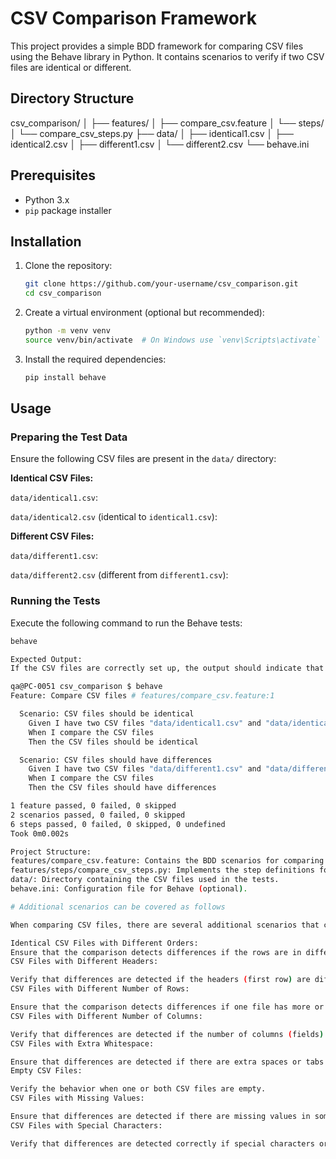 # CSV Comparison Framework

This project provides a simple BDD framework for comparing CSV files using the Behave library in Python.
It contains scenarios to verify if two CSV files are identical or different.

## Directory Structure

csv_comparison/
│
├── features/
│ ├── compare_csv.feature
│ └── steps/
│ └── compare_csv_steps.py
├── data/
│ ├── identical1.csv
│ ├── identical2.csv
│ ├── different1.csv
│ └── different2.csv
└── behave.ini

## Prerequisites

- Python 3.x
- `pip` package installer

## Installation

1. Clone the repository:
    ```sh
    git clone https://github.com/your-username/csv_comparison.git
    cd csv_comparison
    ```

2. Create a virtual environment (optional but recommended):
    ```sh
    python -m venv venv
    source venv/bin/activate  # On Windows use `venv\Scripts\activate`
    ```

3. Install the required dependencies:
    ```sh
    pip install behave
    ```

## Usage

### Preparing the Test Data

Ensure the following CSV files are present in the `data/` directory:

**Identical CSV Files:**

`data/identical1.csv`:

`data/identical2.csv` (identical to `identical1.csv`):

**Different CSV Files:**

`data/different1.csv`:

`data/different2.csv` (different from `different1.csv`):

### Running the Tests

Execute the following command to run the Behave tests:

```sh
behave

Expected Output:
If the CSV files are correctly set up, the output should indicate that the scenarios passed or failed based on the comparisons:

qa@PC-0051 csv_comparison $ behave
Feature: Compare CSV files # features/compare_csv.feature:1

  Scenario: CSV files should be identical                                      # features/compare_csv.feature:3
    Given I have two CSV files "data/identical1.csv" and "data/identical2.csv" # features/steps/compare_csv_steps.py:5 0.000s
    When I compare the CSV files                                               # features/steps/compare_csv_steps.py:11 0.001s
    Then the CSV files should be identical                                     # features/steps/compare_csv_steps.py:31 0.000s

  Scenario: CSV files should have differences                                  # features/compare_csv.feature:8
    Given I have two CSV files "data/different1.csv" and "data/different2.csv" # features/steps/compare_csv_steps.py:5 0.000s
    When I compare the CSV files                                               # features/steps/compare_csv_steps.py:11 0.001s
    Then the CSV files should have differences                                 # features/steps/compare_csv_steps.py:38 0.000s

1 feature passed, 0 failed, 0 skipped
2 scenarios passed, 0 failed, 0 skipped
6 steps passed, 0 failed, 0 skipped, 0 undefined
Took 0m0.002s

Project Structure:
features/compare_csv.feature: Contains the BDD scenarios for comparing CSV files.
features/steps/compare_csv_steps.py: Implements the step definitions for the scenarios.
data/: Directory containing the CSV files used in the tests.
behave.ini: Configuration file for Behave (optional).

# Additional scenarios can be covered as follows

When comparing CSV files, there are several additional scenarios that can be tested to ensure comprehensive coverage. Here are some examples:

Identical CSV Files with Different Orders:
Ensure that the comparison detects differences if the rows are in different orders, assuming order matters.
CSV Files with Different Headers:

Verify that differences are detected if the headers (first row) are different.
CSV Files with Different Number of Rows:

Ensure that the comparison detects differences if one file has more or fewer rows than the other.
CSV Files with Different Number of Columns:

Verify that differences are detected if the number of columns (fields) in the rows are different.
CSV Files with Extra Whitespace:

Ensure that differences are detected if there are extra spaces or tabs within the cells.
Empty CSV Files:

Verify the behavior when one or both CSV files are empty.
CSV Files with Missing Values:

Ensure that differences are detected if there are missing values in some rows.
CSV Files with Special Characters:

Verify that differences are detected correctly if special characters or different encodings are used.
